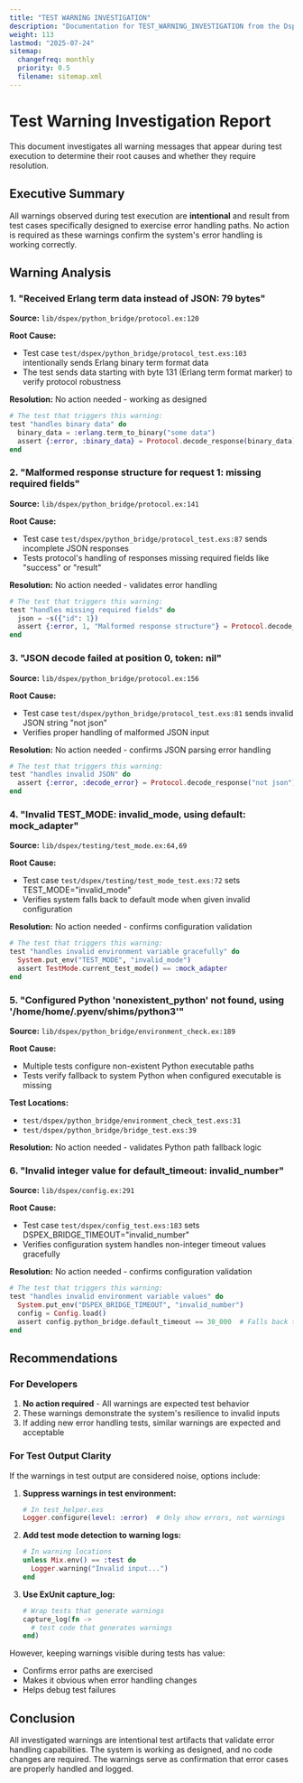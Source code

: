 ```yaml
---
title: "TEST WARNING INVESTIGATION"
description: "Documentation for TEST_WARNING_INVESTIGATION from the Dspex repository."
weight: 113
lastmod: "2025-07-24"
sitemap:
  changefreq: monthly
  priority: 0.5
  filename: sitemap.xml
---
```


# Test Warning Investigation Report

This document investigates all warning messages that appear during test execution to determine their root causes and whether they require resolution.

## Executive Summary

All warnings observed during test execution are **intentional** and result from test cases specifically designed to exercise error handling paths. No action is required as these warnings confirm the system's error handling is working correctly.

## Warning Analysis

### 1. "Received Erlang term data instead of JSON: 79 bytes"

**Source:** `lib/dspex/python_bridge/protocol.ex:120`

**Root Cause:**
- Test case `test/dspex/python_bridge/protocol_test.exs:103` intentionally sends Erlang binary term format data
- The test sends data starting with byte 131 (Erlang term format marker) to verify protocol robustness

**Resolution:** No action needed - working as designed

```elixir
# The test that triggers this warning:
test "handles binary data" do
  binary_data = :erlang.term_to_binary("some data")
  assert {:error, :binary_data} = Protocol.decode_response(binary_data)
end
```

### 2. "Malformed response structure for request 1: missing required fields"

**Source:** `lib/dspex/python_bridge/protocol.ex:141`

**Root Cause:**
- Test case `test/dspex/python_bridge/protocol_test.exs:87` sends incomplete JSON responses
- Tests protocol's handling of responses missing required fields like "success" or "result"

**Resolution:** No action needed - validates error handling

```elixir
# The test that triggers this warning:
test "handles missing required fields" do
  json = ~s({"id": 1})
  assert {:error, 1, "Malformed response structure"} = Protocol.decode_response(json)
end
```

### 3. "JSON decode failed at position 0, token: nil"

**Source:** `lib/dspex/python_bridge/protocol.ex:156`

**Root Cause:**
- Test case `test/dspex/python_bridge/protocol_test.exs:81` sends invalid JSON string "not json"
- Verifies proper handling of malformed JSON input

**Resolution:** No action needed - confirms JSON parsing error handling

```elixir
# The test that triggers this warning:
test "handles invalid JSON" do
  assert {:error, :decode_error} = Protocol.decode_response("not json")
end
```

### 4. "Invalid TEST_MODE: invalid_mode, using default: mock_adapter"

**Source:** `lib/dspex/testing/test_mode.ex:64,69`

**Root Cause:**
- Test case `test/dspex/testing/test_mode_test.exs:72` sets TEST_MODE="invalid_mode"
- Verifies system falls back to default mode when given invalid configuration

**Resolution:** No action needed - confirms configuration validation

```elixir
# The test that triggers this warning:
test "handles invalid environment variable gracefully" do
  System.put_env("TEST_MODE", "invalid_mode")
  assert TestMode.current_test_mode() == :mock_adapter
end
```

### 5. "Configured Python 'nonexistent_python' not found, using '/home/home/.pyenv/shims/python3'"

**Source:** `lib/dspex/python_bridge/environment_check.ex:189`

**Root Cause:**
- Multiple tests configure non-existent Python executable paths
- Tests verify fallback to system Python when configured executable is missing

**Test Locations:**
- `test/dspex/python_bridge/environment_check_test.exs:31`
- `test/dspex/python_bridge/bridge_test.exs:39`

**Resolution:** No action needed - validates Python path fallback logic

### 6. "Invalid integer value for default_timeout: invalid_number"

**Source:** `lib/dspex/config.ex:291`

**Root Cause:**
- Test case `test/dspex/config_test.exs:183` sets DSPEX_BRIDGE_TIMEOUT="invalid_number"
- Verifies configuration system handles non-integer timeout values gracefully

**Resolution:** No action needed - confirms configuration validation

```elixir
# The test that triggers this warning:
test "handles invalid environment variable values" do
  System.put_env("DSPEX_BRIDGE_TIMEOUT", "invalid_number")
  config = Config.load()
  assert config.python_bridge.default_timeout == 30_000  # Falls back to default
end
```

## Recommendations

### For Developers

1. **No action required** - All warnings are expected test behavior
2. These warnings demonstrate the system's resilience to invalid inputs
3. If adding new error handling tests, similar warnings are expected and acceptable

### For Test Output Clarity

If the warnings in test output are considered noise, options include:

1. **Suppress warnings in test environment:**
   ```elixir
   # In test_helper.exs
   Logger.configure(level: :error)  # Only show errors, not warnings
   ```

2. **Add test mode detection to warning logs:**
   ```elixir
   # In warning locations
   unless Mix.env() == :test do
     Logger.warning("Invalid input...")
   end
   ```

3. **Use ExUnit capture_log:**
   ```elixir
   # Wrap tests that generate warnings
   capture_log(fn ->
     # test code that generates warnings
   end)
   ```

However, keeping warnings visible during tests has value:
- Confirms error paths are exercised
- Makes it obvious when error handling changes
- Helps debug test failures

## Conclusion

All investigated warnings are intentional test artifacts that validate error handling capabilities. The system is working as designed, and no code changes are required. The warnings serve as confirmation that error cases are properly handled and logged.